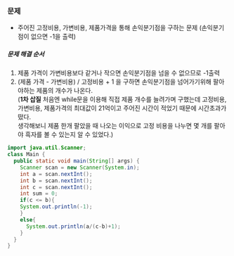 ### 문제
* 주어진 고정비용, 가변비용, 제품가격을 통해 손익분기점을 구하는 문제 (손익분기점이 없으면 -1을 출력)

##### 문제 해결 순서
1. 제품 가격이 가변비용보다 같거나 작으면 손익분기점을 넘을 수 없으므로 -1출력
2. (제품 가격 - 가변비용) / 고정비용 + 1 을 구하면 손익분기점을 넘어가기위해 팔아야하는 제품의 개수가 나온다. <br/>
(**1차 삽질** 처음엔 while문을 이용해 직접 제품 개수를 늘려가며 구했는데 고정비용, 가변비용, 제품가격의 최대값이 21억이고 주어진 시간이 적었기 때문에 시간초과가 떴다.<br/>생각해보니 제품 한개 팔았을 때 나오는 이익으로 고정 비용을 나누면 몇 개를 팔아야 흑자를 볼 수 있는지 알 수 있었다.)

```java
import java.util.Scanner;
class Main {
  public static void main(String[] args) {
    Scanner scan = new Scanner(System.in);
    int a = scan.nextInt();
    int b = scan.nextInt();
    int c = scan.nextInt();
    int sum = 0;
    if(c <= b){
    System.out.println(-1);    
    }
    else{
      System.out.println(a/(c-b)+1);
    }
  }
}
```
